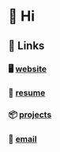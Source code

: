 # 👋 Hi

## 🔗 Links

### 🖥 [website](https://sachiniyer.com)

### 📄 [resume](https://sachiniyer.com/resume)

### 📦 [projects](https://sachiniyer.com/projects)

### 📩 [email](https://sachiniyer.com/contact)
